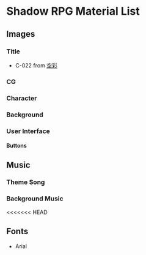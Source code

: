 # Shadow RPG Material List
## Images
### Title
* C-022 from [空彩](http://loo.sakura.ne.jp/)

### CG
### Character
### Background
### User Interface
#### Buttons

## Music
### Theme Song
### Background Music
<<<<<<< HEAD

## Fonts
* Arial